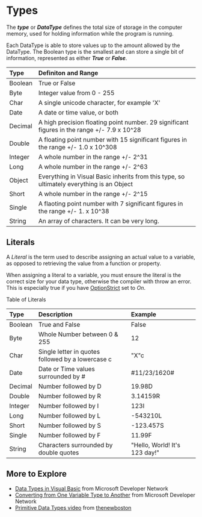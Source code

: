# Types #

The _**type**_ or _**DataType**_ defines the total size of storage in the computer memory,
used for holding information while the program is running.

Each DataType is able to store values up to the amount allowed by the DataType.
The Boolean type is the smallest and can store a single bit of information,
represented as either _**True**_ or _**False**_.


| **Type**       | **Definiton and Range**               |
|:---------------|:--------------------------------------|
| Boolean      | True or False                       |
| Byte         | Integer value from 0 - 255          |
| Char         | A single unicode character, for example 'X' |
| Date         | A date or time value, or both  |
| Decimal      | A high precision floating point number. 29 significant figures in the range +/- 7.9 x 10^28 |
| Double       | A floating point number with 15 significant figures in the range +/- 1.0 x 10^308 |
| Integer      | A whole number in the range +/- 2^31      |
| Long         | A whole number in the range +/- 2^63      |
| Object       | Everything in Visual Basic inherits from this type, so ultimately everything is an Object |
| Short        | A whole number in the range +/- 2^15      |
| Single       | A flaoting point number with 7 significant figures in the range +/- 1. x 10^38      |
| String       | An array of characters.  It can be very long.      |

## Literals ##

A _Literal_ is the term used to describe assigning an actual value to a variable,
as opposed to retrieving the value from a function or property.

When assigning a literal to a variable, you must ensure the literal is the correct size for your data type,
otherwise the compiler with throw an error.  This is especially true if you have [OptionStrict](OptionStrict.md) set to _On_.

Table of Literals

| **Type**       | **Description**               | **Example** |
|:---------------|:------------------------------|:------------|
| Boolean      | True and False              | False |
| Byte         | Whole Number between 0 & 255|  12 |
| Char         | Single letter in quotes followed by a lowercase c | "X"c  |
| Date         | Date or Time values surrounded by # | #11/23/1620#  |
| Decimal      | Number followed by D | 19.98D  |
| Double       | Number followed by R | 3.14159R  |
| Integer      | Number followed by I | 123I  |
| Long         | Number followed by L | -543210L  |
| Short        | Number followed by S | -123.457S  |
| Single       | Number followed by F | 11.99F  |
| String       | Characters surrounded by double quotes  | "Hello, World!  It's 123 day!"  |

## More to Explore ##
  * [Data Types in Visual Basic](https://msdn.microsoft.com/en-us/library/ffsdktda(v=vs.90).aspx) from Microsoft Developer Network
  * [Converting from One Variable Type to Another](https://msdn.microsoft.com/en-us/library/8bzk8e8c(v=vs.90).aspx) from Microsoft Developer Network
  * [Primitive Data Types video](https://www.youtube.com/watch?v=IneVm5aY2nM) from [thenewboston](https://www.thenewboston.com/videos.php)


